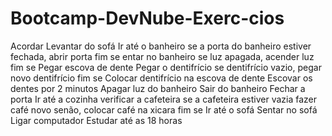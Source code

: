 # Bootcamp-DevNube-Exerc-cios

Acordar
Levantar do sofá
Ir até o banheiro
se a porta do banheiro estiver fechada,
	abrir porta
fim se
entar no banheiro
se luz apagada,
	acender luz
fim se
Pegar escova de dente
Pegar o dentifrício
se dentifrício vazio,
	pegar novo dentifrício
fim se
Colocar dentifrício na escova de dente
Escovar os dentes por 2 minutos
Apagar luz do banheiro
Sair do banheiro
Fechar a porta
Ir até a cozinha
verificar a cafeteira
se a cafeteira estiver vazia
	fazer café novo
	senão, colocar café na xicara
fim se
Ir até o sofá
Sentar no sofá
Ligar computador
Estudar até as 18 horas
